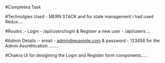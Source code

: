 #Completed Task 

#Technolgies Used - MERN STACK and for state management i had used Redux....

#Routes :-  Login - /api/users/login &  Register a new user - /api/users....

#Admin Details :-   email - admin@example.com  &  password - 123456 for the Admin Aeunthication.........

#Chakra UI for desigining the Login and Register form components.....

#
                    

